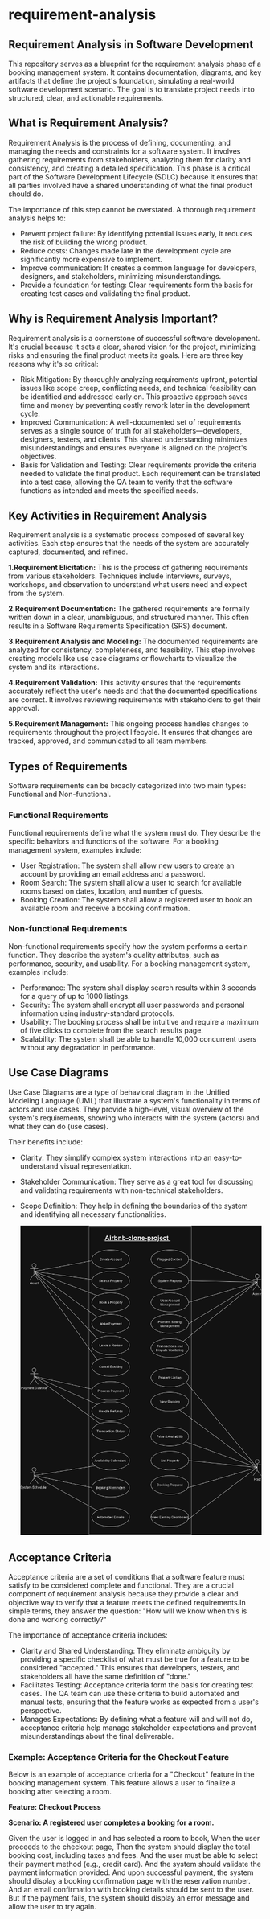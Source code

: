 # requirement-analysis
## Requirement Analysis in Software Development
This repository serves as a blueprint for the requirement analysis phase of a booking management system. It contains documentation, diagrams, and key artifacts that define the project's foundation, simulating a real-world software development scenario. The goal is to translate project needs into structured, clear, and actionable requirements.

## What is Requirement Analysis?
Requirement Analysis is the process of defining, documenting, and managing the needs and constraints for a software system. It involves gathering requirements from stakeholders, analyzing them for clarity and consistency, and creating a detailed specification. This phase is a critical part of the Software Development Lifecycle (SDLC) because it ensures that all parties involved have a shared understanding of what the final product should do.

The importance of this step cannot be overstated. A thorough requirement analysis helps to:

- Prevent project failure: By identifying potential issues early, it reduces the risk of building the wrong product.
- Reduce costs: Changes made late in the development cycle are significantly more expensive to implement.
- Improve communication: It creates a common language for developers, designers, and stakeholders, minimizing misunderstandings.
- Provide a foundation for testing: Clear requirements form the basis for creating test cases and validating the final product.
## Why is Requirement Analysis Important?
Requirement analysis is a cornerstone of successful software development. It's crucial because it sets a clear, shared vision for the project, minimizing risks and ensuring the final product meets its goals. Here are three key reasons why it's so critical:

- Risk Mitigation: By thoroughly analyzing requirements upfront, potential issues like scope creep, conflicting needs, and technical feasibility can be identified and addressed early on. This proactive approach saves time and money by preventing costly rework later in the development cycle.
- Improved Communication: A well-documented set of requirements serves as a single source of truth for all stakeholders—developers, designers, testers, and clients. This shared understanding minimizes misunderstandings and ensures everyone is aligned on the project's objectives.
- Basis for Validation and Testing: Clear requirements provide the criteria needed to validate the final product. Each requirement can be translated into a test case, allowing the QA team to verify that the software functions as intended and meets the specified needs.
## Key Activities in Requirement Analysis
Requirement analysis is a systematic process composed of several key activities. Each step ensures that the needs of the system are accurately captured, documented, and refined.

**1.Requirement Elicitation:** This is the process of gathering requirements from various stakeholders. Techniques include interviews, surveys, workshops, and observation to understand what users need and expect from the system.

**2.Requirement Documentation:** The gathered requirements are formally written down in a clear, unambiguous, and structured manner. This often results in a Software Requirements Specification (SRS) document.

**3.Requirement Analysis and Modeling:** The documented requirements are analyzed for consistency, completeness, and feasibility. This step involves creating models like use case diagrams or flowcharts to visualize the system and its interactions.

**4.Requirement Validation:** This activity ensures that the requirements accurately reflect the user's needs and that the documented specifications are correct. It involves reviewing requirements with stakeholders to get their approval.

**5.Requirement Management:** This ongoing process handles changes to requirements throughout the project lifecycle. It ensures that changes are tracked, approved, and communicated to all team members.
## Types of Requirements
Software requirements can be broadly categorized into two main types: Functional and Non-functional.

### Functional Requirements
Functional requirements define what the system must do. They describe the specific behaviors and functions of the software. For a booking management system, examples include:

- User Registration: The system shall allow new users to create an account by providing an email address and a password.
- Room Search: The system shall allow a user to search for available rooms based on dates, location, and number of guests.
- Booking Creation: The system shall allow a registered user to book an available room and receive a booking confirmation.
### Non-functional Requirements
Non-functional requirements specify how the system performs a certain function. They describe the system's quality attributes, such as performance, security, and usability. For a booking management system, examples include:

- Performance: The system shall display search results within 3 seconds for a query of up to 1000 listings.
- Security: The system shall encrypt all user passwords and personal information using industry-standard protocols.
- Usability: The booking process shall be intuitive and require a maximum of five clicks to complete from the search results page.
- Scalability: The system shall be able to handle 10,000 concurrent users without any degradation in performance.
## Use Case Diagrams
Use Case Diagrams are a type of behavioral diagram in the Unified Modeling Language (UML) that illustrate a system's functionality in terms of actors and use cases. They provide a high-level, visual overview of the system's requirements, showing who interacts with the system (actors) and what they can do (use cases).

Their benefits include:

- Clarity: They simplify complex system interactions into an easy-to-understand visual representation.
- Stakeholder Communication: They serve as a great tool for discussing and validating requirements with non-technical stakeholders.
- Scope Definition: They help in defining the boundaries of the system and identifying all necessary functionalities.
  
   ![booking management system use case](alx-booking-uc.png)


## Acceptance Criteria
Acceptance criteria are a set of conditions that a software feature must satisfy to be considered complete and functional. They are a crucial component of requirement analysis because they provide a clear and objective way to verify that a feature meets the defined requirements.In simple terms, they answer the question: "How will we know when this is done and working correctly?"

The importance of acceptance criteria includes:

- Clarity and Shared Understanding: They eliminate ambiguity by providing a specific checklist of what must be true for a feature to be considered "accepted." This ensures that developers, testers, and stakeholders all have the same definition of "done."
- Facilitates Testing: Acceptance criteria form the basis for creating test cases. The QA team can use these criteria to build automated and manual tests, ensuring that the feature works as expected from a user's perspective.
- Manages Expectations: By defining what a feature will and will not do, acceptance criteria help manage stakeholder expectations and prevent misunderstandings about the final deliverable.
### Example: Acceptance Criteria for the Checkout Feature
Below is an example of acceptance criteria for a "Checkout" feature in the booking management system. This feature allows a user to finalize a booking after selecting a room.

**Feature: Checkout Process**

**Scenario: A registered user completes a booking for a room.**

Given the user is logged in and has selected a room to book, When the user proceeds to the checkout page, Then the system should display the total booking cost, including taxes and fees. And the user must be able to select their payment method (e.g., credit card). And the system should validate the payment information provided. And upon successful payment, the system should display a booking confirmation page with the reservation number. And an email confirmation with booking details should be sent to the user. But if the payment fails, the system should display an error message and allow the user to try again.

